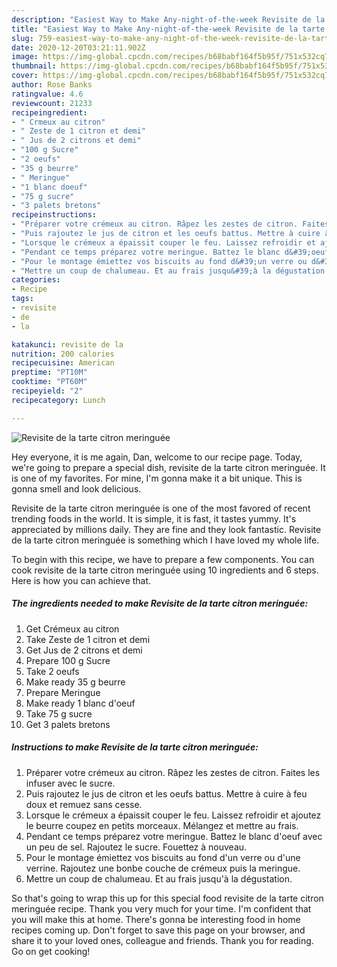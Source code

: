 ```yaml
---
description: "Easiest Way to Make Any-night-of-the-week Revisite de la tarte citron meringuée"
title: "Easiest Way to Make Any-night-of-the-week Revisite de la tarte citron meringuée"
slug: 759-easiest-way-to-make-any-night-of-the-week-revisite-de-la-tarte-citron-meringuee
date: 2020-12-20T03:21:11.902Z
image: https://img-global.cpcdn.com/recipes/b68babf164f5b95f/751x532cq70/revisite-de-la-tarte-citron-meringuee-photo-principale-de-la-recette.jpg
thumbnail: https://img-global.cpcdn.com/recipes/b68babf164f5b95f/751x532cq70/revisite-de-la-tarte-citron-meringuee-photo-principale-de-la-recette.jpg
cover: https://img-global.cpcdn.com/recipes/b68babf164f5b95f/751x532cq70/revisite-de-la-tarte-citron-meringuee-photo-principale-de-la-recette.jpg
author: Rose Banks
ratingvalue: 4.6
reviewcount: 21233
recipeingredient:
- " Crmeux au citron"
- " Zeste de 1 citron et demi"
- " Jus de 2 citrons et demi"
- "100 g Sucre"
- "2 oeufs"
- "35 g beurre"
- " Meringue"
- "1 blanc doeuf"
- "75 g sucre"
- "3 palets bretons"
recipeinstructions:
- "Préparer votre crémeux au citron. Râpez les zestes de citron. Faites les infuser avec le sucre."
- "Puis rajoutez le jus de citron et les oeufs battus. Mettre à cuire à feu doux et remuez sans cesse."
- "Lorsque le crémeux a épaissit couper le feu. Laissez refroidir et ajoutez le beurre coupez en petits morceaux. Mélangez et mettre au frais."
- "Pendant ce temps préparez votre meringue. Battez le blanc d&#39;oeuf avec un peu de sel. Rajoutez le sucre. Fouettez à nouveau."
- "Pour le montage émiettez vos biscuits au fond d&#39;un verre ou d&#39;une verrine. Rajoutez une bonbe couche de crémeux puis la meringue."
- "Mettre un coup de chalumeau. Et au frais jusqu&#39;à la dégustation."
categories:
- Recipe
tags:
- revisite
- de
- la

katakunci: revisite de la 
nutrition: 200 calories
recipecuisine: American
preptime: "PT10M"
cooktime: "PT60M"
recipeyield: "2"
recipecategory: Lunch

---
```



![Revisite de la tarte citron meringuée](https://img-global.cpcdn.com/recipes/b68babf164f5b95f/751x532cq70/revisite-de-la-tarte-citron-meringuee-photo-principale-de-la-recette.jpg)

Hey everyone, it is me again, Dan, welcome to our recipe page. Today, we're going to prepare a special dish, revisite de la tarte citron meringuée. It is one of my favorites. For mine, I'm gonna make it a bit unique. This is gonna smell and look delicious.



Revisite de la tarte citron meringuée is one of the most favored of recent trending foods in the world. It is simple, it is fast, it tastes yummy. It's appreciated by millions daily. They are fine and they look fantastic. Revisite de la tarte citron meringuée is something which I have loved my whole life.


To begin with this recipe, we have to prepare a few components. You can cook revisite de la tarte citron meringuée using 10 ingredients and 6 steps. Here is how you can achieve that.

<!--inarticleads1-->

##### The ingredients needed to make Revisite de la tarte citron meringuée:

1. Get  Crémeux au citron
1. Take  Zeste de 1 citron et demi
1. Get  Jus de 2 citrons et demi
1. Prepare 100 g Sucre
1. Take 2 oeufs
1. Make ready 35 g beurre
1. Prepare  Meringue
1. Make ready 1 blanc d&#39;oeuf
1. Take 75 g sucre
1. Get 3 palets bretons




<!--inarticleads2-->

##### Instructions to make Revisite de la tarte citron meringuée:

1. Préparer votre crémeux au citron. Râpez les zestes de citron. Faites les infuser avec le sucre.
1. Puis rajoutez le jus de citron et les oeufs battus. Mettre à cuire à feu doux et remuez sans cesse.
1. Lorsque le crémeux a épaissit couper le feu. Laissez refroidir et ajoutez le beurre coupez en petits morceaux. Mélangez et mettre au frais.
1. Pendant ce temps préparez votre meringue. Battez le blanc d&#39;oeuf avec un peu de sel. Rajoutez le sucre. Fouettez à nouveau.
1. Pour le montage émiettez vos biscuits au fond d&#39;un verre ou d&#39;une verrine. Rajoutez une bonbe couche de crémeux puis la meringue.
1. Mettre un coup de chalumeau. Et au frais jusqu&#39;à la dégustation.




So that's going to wrap this up for this special food revisite de la tarte citron meringuée recipe. Thank you very much for your time. I'm confident that you will make this at home. There's gonna be interesting food in home recipes coming up. Don't forget to save this page on your browser, and share it to your loved ones, colleague and friends. Thank you for reading. Go on get cooking!
